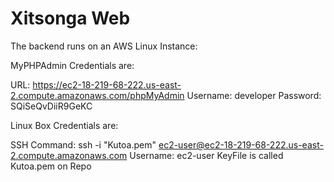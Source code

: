 # Xitsonga Web

The backend runs on an AWS Linux Instance:

MyPHPAdmin Credentials are:

URL: https://ec2-18-219-68-222.us-east-2.compute.amazonaws.com/phpMyAdmin
Username: developer
Password: SQiSeQvDiiR9GeKC


Linux Box Credentials are:

SSH Command: ssh -i "Kutoa.pem" ec2-user@ec2-18-219-68-222.us-east-2.compute.amazonaws.com
Username: ec2-user
KeyFile is called Kutoa.pem on Repo